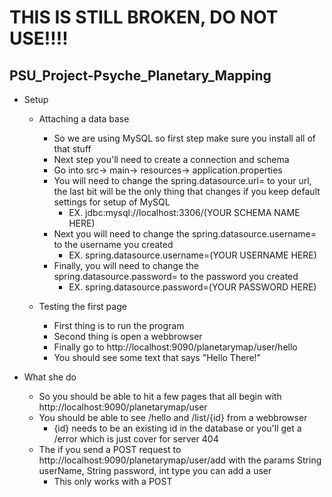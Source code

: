 # THIS IS STILL BROKEN, DO NOT USE!!!!
## PSU_Project-Psyche_Planetary_Mapping
* Setup
  * Attaching a data base
  
    * So we are using MySQL so first step make sure you install all of that stuff
    * Next step you'll need to create a connection and schema
    * Go into src-> main-> resources-> application.properties
    * You will need to change the spring.datasource.url= to your url, the last bit will be the only thing that changes if you keep default settings for setup of MySQL
      * EX. jdbc:mysql://localhost:3306/(YOUR SCHEMA NAME HERE)
    * Next you will need to change the spring.datasource.username= to the username you created
      * EX. spring.datasource.username=(YOUR USERNAME HERE)
    * Finally, you will need to change the spring.datasource.password= to the password you created
      * EX. spring.datasource.password=(YOUR PASSWORD HERE)
    
  * Testing the first page
    * First thing is to run the program
    * Second thing is open a webbrowser
    * Finally go to http://localhost:9090/planetarymap/user/hello
    * You should see some text that says "Hello There!"
  
* What she do
  * So you should be able to hit a few pages that all begin with http://localhost:9090/planetarymap/user
  * You should be able to see /hello and /list/{id} from a webbrowser
    * {id} needs to be an existing id in the database or you'll get a /error which is just cover for server 404
  * The if you send a POST request to http://localhost:9090/planetarymap/user/add with the params String userName, String password, int type you can add a user
    * This only works with a POST
  
